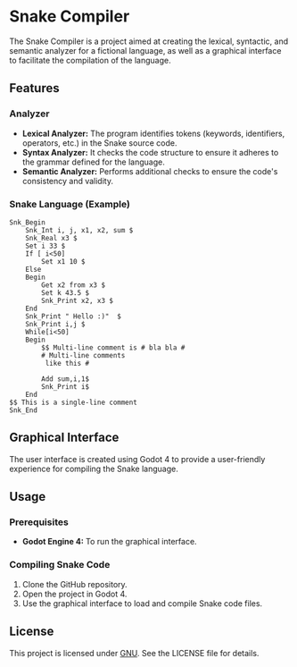 # Snake Compiler

The Snake Compiler is a project aimed at creating the lexical, syntactic, and semantic analyzer for a fictional language, as well as a graphical interface to facilitate the compilation of the language.

## Features

### Analyzer
- **Lexical Analyzer:** The program identifies tokens (keywords, identifiers, operators, etc.) in the Snake source code.
- **Syntax Analyzer:** It checks the code structure to ensure it adheres to the grammar defined for the language.
- **Semantic Analyzer:** Performs additional checks to ensure the code's consistency and validity.

### Snake Language (Example)
```snake
Snk_Begin
    Snk_Int i, j, x1, x2, sum $
    Snk_Real x3 $
    Set i 33 $
    If [ i<50]
        Set x1 10 $
    Else
    Begin
        Get x2 from x3 $
        Set k 43.5 $
        Snk_Print x2, x3 $
    End
    Snk_Print " Hello :)"  $
    Snk_Print i,j $
    While[i<50]
    Begin
        $$ Multi-line comment is # bla bla #
        # Multi-line comments
         like this #

        Add sum,i,1$
        Snk_Print i$
    End 
$$ This is a single-line comment
Snk_End
```

## Graphical Interface

The user interface is created using Godot 4 to provide a user-friendly experience for compiling the Snake language.

## Usage

### Prerequisites

- **Godot Engine 4:** To run the graphical interface.

### Compiling Snake Code

1. Clone the GitHub repository.
2. Open the project in Godot 4.
3. Use the graphical interface to load and compile Snake code files.

## License

This project is licensed under [GNU](). See the LICENSE file for details.

